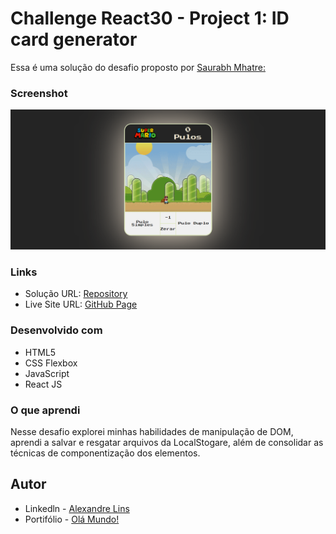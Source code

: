 # Challenge React30 - Project 1: ID card generator
Essa é uma solução do desafio proposto por [ Saurabh Mhatre: ](https://smhatre59.medium.com/react30-project-1-id-card-generator-58f615ed80af)


### Screenshot

![](/public/FireShot%20Capture.png)

### Links

- Solução URL: [Repository](https://github.com/aslinsjr/id-card-generator)
- Live Site URL: [GitHub Page](https://id-card-generator-iota.vercel.app/)

### Desenvolvido com

- HTML5
- CSS Flexbox
- JavaScript
- React JS

### O que aprendi

Nesse desafio explorei minhas habilidades de manipulação de DOM, aprendi a salvar e resgatar arquivos da LocalStogare, além de consolidar as técnicas de componentização dos elementos.


## Autor

- Linkedln - [Alexandre Lins](https://www.linkedin.com/in/alexandre-lins-14b190274/)
- Portifólio - [Olá Mundo!](https://aslinsjr.github.io/my-web-site/)